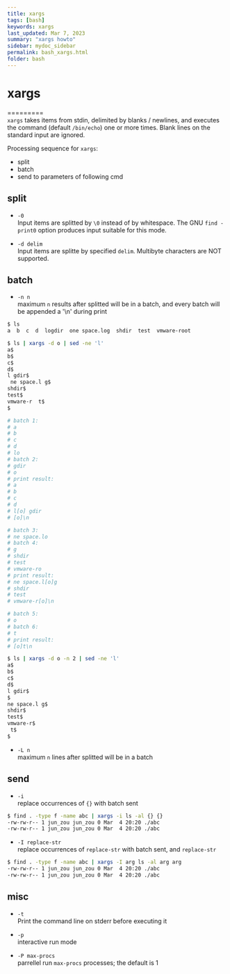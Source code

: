 ```yaml
---
title: xargs
tags: [bash]
keywords: xargs 
last_updated: Mar 7, 2023
summary: "xargs howto"
sidebar: mydoc_sidebar
permalink: bash_xargs.html
folder: bash
---
```


# xargs 
=========  
`xargs` takes items from stdin, delimited by blanks / newlines, and executes the command (default `/bin/echo`) one or more times. Blank lines on the standard input are ignored.

Processing sequence for `xargs`:
* split 
* batch
* send to parameters of following cmd

## split
* `-0`  
  Input items are splitted by `\0` instead of by whitespace. The GNU `find -print0` option produces input suitable for this mode.

* `-d delim`   
  Input items are splitte by specified `delim`.  Multibyte characters are NOT supported. 

## batch
* `-n n`   
  maximum `n` results after splitted will be in a batch, and every batch will be appended a '\n' during print   
```bash
$ ls
a  b  c  d  logdir  one space.log  shdir  test  vmware-root

$ ls | xargs -d o | sed -ne 'l'
a$
b$
c$
d$
l gdir$
 ne space.l g$
shdir$
test$
vmware-r  t$
$

# batch 1:
# a 
# b
# c
# d
# lo
# batch 2:
# gdir
# o
# print result:
# a
# b
# c
# d
# l[o] gdir
# [o]\n

# batch 3:
# ne space.lo
# batch 4:
# g
# shdir
# test
# vmware-ro
# print result: 
# ne space.l[o]g
# shdir
# test
# vmware-r[o]\n

# batch 5:
# o
# batch 6:
# t
# print result: 
# [o]t\n

$ ls | xargs -d o -n 2 | sed -ne 'l'
a$
b$
c$
d$
l gdir$
$
ne space.l g$
shdir$
test$
vmware-r$
 t$
$
```

* `-L n`  
  maximum `n` lines after splitted will be in a batch   

## send
* `-i`     
  replace occurrences of `{}` with batch sent
```bash
$ find . -type f -name abc | xargs -i ls -al {} {}
-rw-rw-r-- 1 jun_zou jun_zou 0 Mar  4 20:20 ./abc
-rw-rw-r-- 1 jun_zou jun_zou 0 Mar  4 20:20 ./abc
```

* `-I replace-str`   
  replace occurrences of `replace-str` with batch sent, and `replace-str`
```bash
$ find . -type f -name abc | xargs -I arg ls -al arg arg
-rw-rw-r-- 1 jun_zou jun_zou 0 Mar  4 20:20 ./abc
-rw-rw-r-- 1 jun_zou jun_zou 0 Mar  4 20:20 ./abc
```

## misc
* `-t`   
  Print the command line on stderr before executing it

* `-p`    
  interactive run mode

* `-P max-procs`   
  parrellel run `max-procs` processes; the default is 1